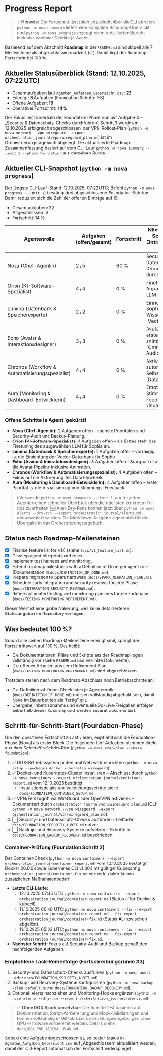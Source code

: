 # Progress Report

> 💡 **Hinweis:** Der Fortschritt lässt sich jetzt direkt über die CLI abrufen: `python -m nova summary` liefert eine kompakte Roadmap-Übersicht und `python -m nova progress` erzeugt einen detaillierten Bericht inklusive nächster Schritte je Agent.

Basierend auf dem Abschnitt **Roadmap** in der `README.md` sind aktuell alle 7 Meilensteine als abgeschlossen markiert (✅). Damit liegt der Roadmap-Fortschritt bei 100 %.

## Aktueller Statusüberblick (Stand: 12.10.2025, 07:22 UTC)

- Gesamtaufgaben laut `Agenten_Aufgaben_Uebersicht.csv`: **22**
- Erledigt: **3** Aufgaben (Foundation Schritte 1–3)
- Offene Aufgaben: **19**
- Operativer Fortschritt: **14 %**

Der Fokus liegt innerhalb der Foundation-Phase nun auf Aufgabe 4 – „Security & Datenschutz-Checks durchführen“. Schritt 3 wurde am 12.10.2025 erfolgreich abgeschlossen; der VPN-Rollout-Plan (`python -m nova network --vpn wireguard --export orchestration_journal/vpn/wireguard_plan.md`) ist im Orchestrierungstagebuch abgelegt. Die aktualisierte Roadmap-Zusammenfassung basiert auf dem CLI-Lauf `python -m nova summary --limit 1 --phase foundation` aus derselben Runde.

## Aktueller CLI-Snapshot (`python -m nova progress`)

Der jüngste CLI-Lauf (Stand: 12.10.2025, 07:22 UTC; Befehl `python -m nova progress --limit 1`) bestätigt drei abgeschlossene Foundation-Schritte. Damit reduziert sich die Zahl der offenen Einträge auf 19.

- Gesamtaufgaben: 22
- Abgeschlossen: 3
- Fortschritt: 14 %

| Agentenrolle | Aufgaben (offen/gesamt) | Fortschritt | Nächste konkrete Schritte (Top-Eintrag laut `--limit 1`) |
| --- | --- | --- | --- |
| Nova (Chef-Agentin) | 2 / 5 | 60 % | Security & Datenschutz-Checks durchführen |
| Orion (KI-Software-Spezialist) | 4 / 4 | 0 % | Finetuning & Anpassung des LLM für Sophia |
| Lumina (Datenbank & Speicherexperte) | 2 / 2 | 0 % | Einrichtung der Sophia-Wissensdatenbank (VectorDB) |
| Echo (Avatar & Interaktionsdesigner) | 3 / 3 | 0 % | Avatar-Pipeline erstellen & Avatar animieren (Omniverse, Audio2Face, Riva) |
| Chronos (Workflow & Automatisierungsspezialist) | 4 / 4 | 0 % | Aktivierung automatischer Selbstverbesserung (Data Flywheel) |
| Aura (Monitoring & Dashboard-Entwicklerin) | 4 / 4 | 0 % | Emotionales & Stimmungs-Feedback visualisieren |

### Offene Schritte je Agent (gekürzt)

- **Nova (Chef-Agentin):** 2 Aufgaben offen – nächste Prioritäten sind Security-Audit und Backup-Planung.
- **Orion (KI-Software-Spezialist):** 4 Aufgaben offen – als Erstes steht das Finetuning des ausgewählten LLM für Sophia an.
- **Lumina (Datenbank & Speicherexperte):** 2 Aufgaben offen – vorrangig ist die Einrichtung der Vector-Datenbank für Sophia.
- **Echo (Avatar & Interaktionsdesigner):** 3 Aufgaben offen – Startpunkt ist die Avatar-Pipeline inklusive Animation.
- **Chronos (Workflow & Automatisierungsspezialist):** 4 Aufgaben offen – Fokus auf die Aktivierung des Data Flywheels.
- **Aura (Monitoring & Dashboard-Entwicklerin):** 4 Aufgaben offen – erste Priorität ist die Visualisierung von Stimmungs-Feedback.

> ℹ️ Verwende `python -m nova progress --limit 1`, um für jeden Agenten einen schnellen Überblick über die nächsten konkreten To-dos zu erhalten.
> 🆕 Alert-Dry-Runs können jetzt über `python -m nova alerts --dry-run --export orchestration_journal/alerts.md` dokumentiert werden. Die Markdown-Ausgabe eignet sich für die Übergabe in das Orchestrierungstagebuch.

## Status nach Roadmap-Meilensteinen

- [x] Finalise feature list for v1.0 (siehe `docs/v1_feature_list.md`).
- [x] Develop agent blueprints and roles.
- [x] Implement test harness and monitoring.
- [x] Extend roadmap milestones with a Definition of Done per agent role (Dokumentation in `docs/DEFINITION_OF_DONE.md`).
- [x] Prepare migration to Spark hardware (`docs/SPARK_MIGRATION_PLAN.md`).
- [x] Schedule early integration and security reviews für jede Phase (`docs/INTEGRATION_SECURITY_REVIEWS.md`).
- [x] Refine automated testing and monitoring pipelines für die Endphase (`docs/TESTING_MONITORING_REFINEMENT.md`).

Dieser Wert ist eine grobe Näherung, weil keine detaillierteren Statusangaben im Repository vorliegen.

## Was bedeutet 100 %?

Sobald alle sieben Roadmap-Meilensteine erledigt sind, springt der Fortschrittswert auf 100 %. Das heißt:

- Die Dokumentationen, Pläne und Skripte aus der Roadmap liegen vollständig vor (siehe `README.md` und verlinkte Dokumente).
- Die offenen Arbeiten aus dem Refinement-Plan (`docs/TESTING_MONITORING_REFINEMENT.md`) sind abgeschlossen.

Trotzdem stehen nach dem Roadmap-Abschluss noch Betriebsschritte an:

- Die Definition-of-Done-Checklisten je Agentenrolle (`docs/DEFINITION_OF_DONE.md`) müssen vollständig abgehakt sein, damit Nova im Dauerbetrieb als "fertig" gilt.
- Übergabe, Inbetriebnahme und eventuelle Go-Live-Freigaben erfolgen außerhalb dieser Roadmap und werden separat dokumentiert.

## Schritt-für-Schritt-Start (Foundation-Phase)

Um den operativen Fortschritt zu aktivieren, empfiehlt sich die Foundation-Phase (Nova) als erster Block. Die folgenden fünf Aufgaben stammen direkt aus dem Schritt-für-Schritt-Plan (`python -m nova step-plan --phase foundation`):

1. ✅ DGX-Betriebssystem prüfen und Netzwerk einrichten (`python -m nova setup --packages docker kubernetes wireguard`).
2. ✅ Docker- und Kubernetes-Cluster installieren – Abschluss durch `python -m nova containers --export orchestration_journal/container-report.md` vom 12.10.2025 bestätigt.
   - Installationsdetails und Validierungsschritte siehe `docs/FOUNDATION_CONTAINER_SETUP.md`.
3. ✅ VPN/Fernzugriff via WireGuard oder OpenVPN aktivieren – Dokumentiert durch `orchestration_journal/vpn/wireguard_plan.md` (CLI: `python -m nova network --vpn wireguard --export orchestration_journal/vpn/wireguard_plan.md`).
4. ⬜ Security- und Datenschutz-Checks ausführen – Leitfaden `docs/FOUNDATION_SECURITY_AUDIT.md` nutzen.
5. ⬜ Backup- und Recovery-Systeme aufsetzen – Schritte in `docs/FOUNDATION_BACKUP_RECOVERY.md` beschrieben.

### Container-Prüfung (Foundation Schritt 2)

Der Container-Check (`python -m nova containers --export orchestration_journal/container-report.md`) vom 12.10.2025 bestätigt Docker 26.0.0 sowie Kubernetes CLI v1.30.1 mit gültiger Kubeconfig. `orchestration_journal/container-fix.md` vermerkt daher keinen zusätzlichen Maßnahmenbedarf.

- **Letzte CLI-Läufe:**
  - 12.10.2025 07:45 UTC: `python -m nova containers --export orchestration_journal/container-report.md` (Status ✅ für Docker & kubectl).
  - 11.10.2025 06:48 UTC: `python -m nova containers --fix --export orchestration_journal/container-report.md --fix-export orchestration_journal/container-fix.md` (Status ❌, inzwischen abgelöst).
  - 11.10.2025 05:03 UTC: `python -m nova containers --fix --export orchestration_journal/container-report.md --fix-export orchestration_journal/container-fix.md`.
- **Nächster Schritt:** Fokus auf Security-Audit und Backup gemäß den nachfolgenden Aufgaben.

### Empfohlene Task-Reihenfolge (Fortschreibungsrunde #3)

1. Security- und Datenschutz-Checks ausführen (`python -m nova audit`, siehe `docs/FOUNDATION_SECURITY_AUDIT.md`).
2. Backup- und Recovery-Systeme konfigurieren (`python -m nova backup --plan default`, siehe `docs/FOUNDATION_BACKUP_RECOVERY.md`).
3. Optional: Alerts nachziehen und Monitoring-Hooks ergänzen (`python -m nova alerts --dry-run --export orchestration_journal/alerts.md`).

> ✅ **Ohne DGX Spark umsetzbar:** Die Schritte 2–4 basieren auf Dokumentation, Skript-Vorbereitung und Mock-Validierungen und können vollständig in GitHub bzw. Entwicklungsumgebungen ohne GPU-Hardware vorbereitet werden. Details siehe `docs/DGX_PRE_ARRIVAL_PLAN.md`.

Sobald eine Aufgabe abgeschlossen ist, sollte der Status in `Agenten_Aufgaben_Uebersicht.csv` auf „Abgeschlossen“ aktualisiert werden, damit der CLI-Report automatisch den Fortschritt widerspiegelt.
